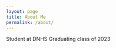 ```yaml
---
layout: page
title: About Me
permalink: /about/
---
```


Student at DNHS
Graduating class of 2023



[^1]:a blogging platform that natively supports Jupyter notebooks in addition to other formats.
